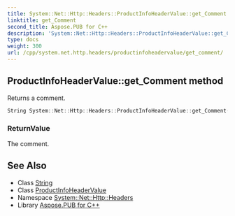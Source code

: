 ```yaml
---
title: System::Net::Http::Headers::ProductInfoHeaderValue::get_Comment method
linktitle: get_Comment
second_title: Aspose.PUB for C++
description: 'System::Net::Http::Headers::ProductInfoHeaderValue::get_Comment method. Returns a comment in C++.'
type: docs
weight: 300
url: /cpp/system.net.http.headers/productinfoheadervalue/get_comment/
---
```

## ProductInfoHeaderValue::get_Comment method


Returns a comment.

```cpp
String System::Net::Http::Headers::ProductInfoHeaderValue::get_Comment()
```


### ReturnValue

The comment.

## See Also

* Class [String](../../../system/string/)
* Class [ProductInfoHeaderValue](../)
* Namespace [System::Net::Http::Headers](../../)
* Library [Aspose.PUB for C++](../../../)
